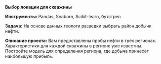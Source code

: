 **Выбор локации для скважины**

**Инструменты:** Pandas, Seaborn, Scikit-learn, бутстреп

**Задача:** На основе данных геологи разведки выбрать район добычи нефти.

**Описание проекта:** 
Вам предоставлены пробы нефти в трёх регионах. Характеристики для каждой скважины в регионе уже известны. Постройте модель для определения региона, где добыча принесёт наибольшую прибыль.
